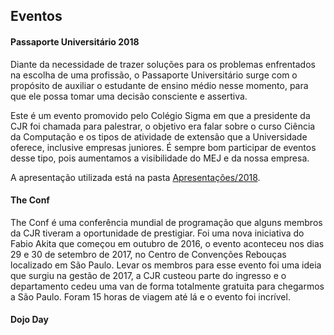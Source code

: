 ## Eventos

#### Passaporte Universitário 2018

Diante da necessidade de trazer soluções para os problemas enfrentados na escolha de uma profissão, o Passaporte Universitário surge com o propósito de auxiliar o estudante de ensino médio nesse momento, para que ele possa tomar uma decisão consciente e assertiva. 

Este é um evento promovido pelo Colégio Sigma em que a presidente da CJR foi chamada para palestrar, o objetivo era falar sobre o curso Ciência da Computação e os tipos de atividade de extensão que a Universidade oferece, inclusive empresas juniores. É sempre bom participar de eventos desse tipo, pois aumentamos a visibilidade do MEJ e da nossa empresa.

A apresentação utilizada está na pasta [Apresentações/2018](https://drive.google.com/drive/u/1/folders/11Gbdfg-amBHaEH8M4s7xozFGO4hs7rba "Apresentações/2018").

#### The Conf

The Conf é uma conferência mundial de programação que alguns membros da CJR tiveram a oportunidade de prestigiar. Foi uma nova iniciativa do Fabio Akita que começou em outubro de 2016, o evento aconteceu nos dias 29 e 30 de setembro de 2017, no Centro de Convenções Rebouças localizado em São Paulo. Levar os membros para esse evento foi uma ideia que surgiu na gestão de 2017, a CJR custeou parte do ingresso e o departamento cedeu uma van de forma totalmente gratuita para chegarmos a São Paulo. Foram 15 horas de viagem até lá e o evento foi incrível.


#### Dojo Day